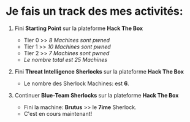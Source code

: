 # Je fais un track des mes activités:

1. Fini **Starting Point** sur la plateforme **Hack The Box**
    - Tier 0 >> *8 Machines sont pwned*
    - Tier 1 >> *10 Machines sont pwned*
    - Tier 2 >> *7 Machines sont pwned*
    - *Le nombre total est 25 Machines*

2. Fini **Threat Intelligence Sherlocks** sur la plateforme **Hack The Box**
    - Le nombre des Sherlock Machines: est **6**.

3. Continuer **Blue-Team Sherlocks** sur la plateforme **Hack The Box**
    - Fini la machine: **Brutus** >> le **7ime** Sherlock.
    - C'est en cours maintenant!
